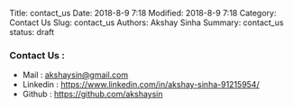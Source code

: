 Title: contact_us
Date: 2018-8-9 7:18
Modified: 2018-8-9 7:18
Category: Contact Us
Slug: contact_us
Authors: Akshay Sinha
Summary: contact_us
status: draft

### Contact Us :

* Mail : akshaysin@gmail.com
* Linkedin : https://www.linkedin.com/in/akshay-sinha-91215954/ 
* Github : https://github.com/akshaysin
